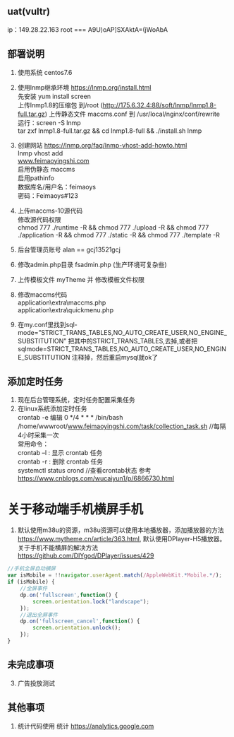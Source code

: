 ## uat(vultr)    
ip：149.28.22.163 
root === A9U)oAP]SXAktA=(jWoAbA

## 部署说明
1. 使用系统 centos7.6
2. 使用lnmp继承环境 https://lnmp.org/install.html    
   先安装 yum install screen  
   上传lnmp1.8的压缩包 到/root  (http://175.6.32.4:88/soft/lnmp/lnmp1.8-full.tar.gz)
   上传静态文件 maccms.conf 到 /usr/local/nginx/conf/rewrite  
   运行：screen -S lnmp    
    tar zxf lnmp1.8-full.tar.gz && cd lnmp1.8-full && ./install.sh lnmp 

3.  创建网站  https://lnmp.org/faq/lnmp-vhost-add-howto.html  
    lnmp vhost add  
    www.feimaoyingshi.com   
    启用伪静态 maccms    
    启用pathinfo    
    数据库名/用户名：feimaoys    
    密码：Feimaoys#123    

4. 上传maccms-10源代码    
    修改源代码权限    
    chmod 777 ./runtime -R && chmod 777 ./upload -R && chmod 777 ./application -R && chmod 777 ./static -R && chmod 777 ./template -R

5. 后台管理员账号 alan == gcj13521gcj    
6. 修改admin.php目录 fsadmin.php (生产环境可复杂些)
7. 上传模板文件 myTheme  并 修改模板文件权限
8. 修改maccms代码    
    application\extra\maccms.php    
    application\extra\quickmenu.php    
9. 在my.conf里找到sql-mode=”STRICT_TRANS_TABLES,NO_AUTO_CREATE_USER,NO_ENGINE_SUBSTITUTION”
把其中的STRICT_TRANS_TABLES,去掉,或者把sqlmode=STRICT_TRANS_TABLES,NO_AUTO_CREATE_USER,NO_ENGINE_SUBSTITUTION
注释掉，然后重启mysql就ok了

## 添加定时任务
1. 现在后台管理系统，定时任务配置采集任务
2. 在linux系统添加定时任务    
 crontab -e
 编辑 0 */4 * * * /bin/bash /home/wwwroot/www.feimaoyingshi.com/task/collection_task.sh   //每隔4小时采集一次    
 常用命令：    
 crontab –l : 显示 crontab 任务    
 crontab -r : 删除 crontab 任务    
 systemctl status crond //查看crontab状态
 参考 https://www.cnblogs.com/wucaiyun1/p/6866730.html    

# 关于移动端手机横屏手机
1. 默认使用m38u的资源，m38u资源可以使用本地播放器，添加播放器的方法 https://www.mytheme.cn/article/363.html, 默认使用DPlayer-H5播放器。关于手机不能横屏的解决方法 https://github.com/DIYgod/DPlayer/issues/429    
```javascript
//手机全屏自动横屏
var isMobile = !!navigator.userAgent.match(/AppleWebKit.*Mobile.*/);
if (isMobile) {
    //全屏事件
    dp.on('fullscreen',function() {
        screen.orientation.lock("landscape");
    });
    //退出全屏事件
    dp.on('fullscreen_cancel',function() {
        screen.orientation.unlock();
    });
}
```

## 未完成事项
3. 广告投放测试

## 其他事项
1. 统计代码使用 统计 https://analytics.google.com



